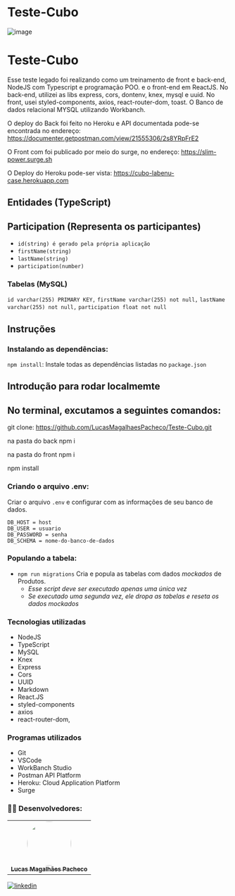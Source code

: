 # Teste-Cubo

![image](https://user-images.githubusercontent.com/104689597/199589618-bad8bc1b-81a0-4585-83ef-e2e5143dbb31.png)

# Teste-Cubo

Esse teste legado foi realizando como um treinamento de front e back-end, NodeJS com Typescript e programação POO.
e o front-end em ReactJS. No back-end, utilizei as libs express, cors, dontenv, knex, mysql e uuid. No front, usei styled-components, axios, react-router-dom, toast. O Banco de dados relacional MYSQL utilizando Workbanch.

O deploy do Back foi feito no Heroku e API documentada pode-se encontrada no endereço: https://documenter.getpostman.com/view/21555306/2s8YRpFrE2

O Front com  foi publicado por meio do surge, no endereço: https://slim-power.surge.sh

O Deploy do Heroku pode-ser vista: https://cubo-labenu-case.herokuapp.com

## Entidades (TypeScript)

## Participation (Representa os participantes)

- `id(string) é gerado pela própria aplicação`
- `firstName(string)`
- `lastName(string)`
- `participation(number)`

### Tabelas (MySQL)

 `id varchar(255) PRIMARY KEY,`
 `firstName varchar(255) not null,`
 `lastName varchar(255) not null,`
 `participation float not null`
 
 ## Instruções
 
 ### Instalando as dependências:
 
 `npm install`:
 Instale todas as dependências listadas no `package.json`
 
 ## Introdução para rodar localmemte
 
 ## No terminal, excutamos a seguintes comandos:
 
 git clone: https://github.com/LucasMagalhaesPacheco/Teste-Cubo.git
 
 na pasta do back npm i
 
 na pasta do front npm i
 
  npm install
 
 ### Criando o arquivo .env:

Criar o arquivo `.env` e configurar com as informações de seu banco de dados.

```
DB_HOST = host
DB_USER = usuario
DB_PASSWORD = senha
DB_SCHEMA = nome-do-banco-de-dados
```

### Populando a tabela:

-   `npm run migrations`
    Cria e popula as tabelas com dados _mockados_ de Produtos.
    -   _Esse script deve ser executado apenas uma única vez_
    -   _Se executado uma segunda vez, ele dropa as tabelas e reseta os dados mockados_


### Tecnologias utilizadas

-   NodeJS
-   TypeScript
-   MySQL
-   Knex
-   Express
-   Cors
-   UUID
-   Markdown
-   React.JS
-   styled-components
-   axios 
-   react-router-dom, 

### Programas utilizados

-   Git
-   VSCode
-   WorkBanch Studio
-   Postman API Platform
-   Heroku: Cloud Application Platform
-   Surge

### 🧑‍💻 Desenvolvedores:

</h2>
<table align="center">
  <tr>
    </td> <td align="center"><a href="https://github.com/LucasMagalhaesPacheco"><img style="border-radius: 50%;" src="https://avatars.githubusercontent.com/u/104689597?v=4" width="100px;" alt=""/><br /><sub><b>Lucas Magalhães Pacheco</b></sub></a>
  </tr>
</table>

 [![linkedin](https://img.shields.io/badge/linkedin-0A66C2?style=for-the-badge&logo=linkedin&logoColor=white)](https://www.linkedin.com/in/lucas-magalhaes-pacheco/)

